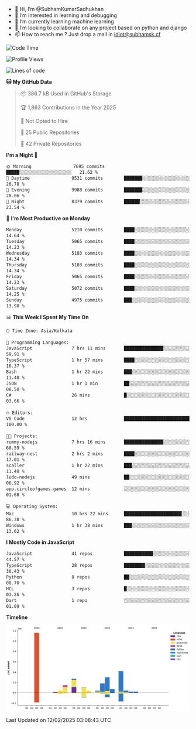 - 👋 Hi, I’m @SubhamKumarSadhukhan
- 👀 I’m interested in learning and debugging
- 🌱 I’m currently learning machine learning
- 💞️ I’m looking to collaborate on any project based on python and django
- 📫 How to reach me ?
      Just drop a mail in idiot@subhamsk.cf

<!---
SubhamKumarSadhukhan/SubhamKumarSadhukhan is a ✨ special ✨ repository because its `README.md` (this file) appears on your GitHub profile.
You can click the Preview link to take a look at your changes.
--->


<!--START_SECTION:waka-->
![Code Time](http://img.shields.io/badge/Code%20Time-2%2C749%20hrs%2018%20mins-blue)

![Profile Views](http://img.shields.io/badge/Profile%20Views-0-blue)

![Lines of code](https://img.shields.io/badge/From%20Hello%20World%20I%27ve%20Written-2.8%20million%20lines%20of%20code-blue)

**🐱 My GitHub Data** 

> 📦 386.7 kB Used in GitHub's Storage 
 > 
> 🏆 1,863 Contributions in the Year 2025
 > 
> 🚫 Not Opted to Hire
 > 
> 📜 25 Public Repositories 
 > 
> 🔑 42 Private Repositories 
 > 
**I'm a Night 🦉** 

```text
🌞 Morning                7695 commits        █████░░░░░░░░░░░░░░░░░░░░   21.62 % 
🌆 Daytime                9531 commits        ███████░░░░░░░░░░░░░░░░░░   26.78 % 
🌃 Evening                9988 commits        ███████░░░░░░░░░░░░░░░░░░   28.06 % 
🌙 Night                  8379 commits        ██████░░░░░░░░░░░░░░░░░░░   23.54 % 
```
📅 **I'm Most Productive on Monday** 

```text
Monday                   5210 commits        ████░░░░░░░░░░░░░░░░░░░░░   14.64 % 
Tuesday                  5065 commits        ████░░░░░░░░░░░░░░░░░░░░░   14.23 % 
Wednesday                5103 commits        ████░░░░░░░░░░░░░░░░░░░░░   14.34 % 
Thursday                 5103 commits        ████░░░░░░░░░░░░░░░░░░░░░   14.34 % 
Friday                   5065 commits        ████░░░░░░░░░░░░░░░░░░░░░   14.23 % 
Saturday                 5072 commits        ████░░░░░░░░░░░░░░░░░░░░░   14.25 % 
Sunday                   4975 commits        ███░░░░░░░░░░░░░░░░░░░░░░   13.98 % 
```


📊 **This Week I Spent My Time On** 

```text
🕑︎ Time Zone: Asia/Kolkata

💬 Programming Languages: 
JavaScript               7 hrs 11 mins       ███████████████░░░░░░░░░░   59.91 % 
TypeScript               1 hr 57 mins        ████░░░░░░░░░░░░░░░░░░░░░   16.37 % 
Bash                     1 hr 22 mins        ███░░░░░░░░░░░░░░░░░░░░░░   11.48 % 
JSON                     1 hr 1 min          ██░░░░░░░░░░░░░░░░░░░░░░░   08.50 % 
C#                       26 mins             █░░░░░░░░░░░░░░░░░░░░░░░░   03.66 % 

🔥 Editors: 
VS Code                  12 hrs              █████████████████████████   100.00 % 

🐱‍💻 Projects: 
rummy-nodejs             7 hrs 16 mins       ███████████████░░░░░░░░░░   60.59 % 
railway-nest             2 hrs 2 mins        ████░░░░░░░░░░░░░░░░░░░░░   17.01 % 
scaller                  1 hr 22 mins        ███░░░░░░░░░░░░░░░░░░░░░░   11.48 % 
ludo-nodejs              49 mins             ██░░░░░░░░░░░░░░░░░░░░░░░   06.92 % 
app.circleofgames.games  12 mins             ░░░░░░░░░░░░░░░░░░░░░░░░░   01.68 % 

💻 Operating System: 
Mac                      10 hrs 22 mins      ██████████████████████░░░   86.38 % 
Windows                  1 hr 38 mins        ███░░░░░░░░░░░░░░░░░░░░░░   13.62 % 
```

**I Mostly Code in JavaScript** 

```text
JavaScript               41 repos            ███████████░░░░░░░░░░░░░░   44.57 % 
TypeScript               28 repos            ████████░░░░░░░░░░░░░░░░░   30.43 % 
Python                   8 repos             ██░░░░░░░░░░░░░░░░░░░░░░░   08.70 % 
HCL                      3 repos             █░░░░░░░░░░░░░░░░░░░░░░░░   03.26 % 
Dart                     1 repo              ░░░░░░░░░░░░░░░░░░░░░░░░░   01.09 % 
```



**Timeline**

![Lines of Code chart](https://raw.githubusercontent.com/SubhamKumarSadhukhan/SubhamKumarSadhukhan/main/assets/bar_graph.png)


 Last Updated on 12/02/2025 03:08:43 UTC
<!--END_SECTION:waka-->
